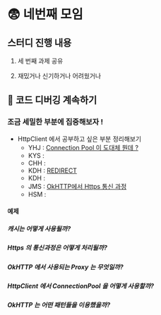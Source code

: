 # :fearful: 네번째 모임

## 스터디 진행 내용

1. 세 번째 과제 공유

2. 재밌거나 신기하거나 어려웠거나

## :flashlight: 코드 디버깅 계속하기

### 조금 세밀한 부분에 집중해보자 !

- HttpClient 에서 공부하고 싶은 부분 정리해보기
   - YHJ : [Connection Pool 이 도대체 뭔데 ?](https://github.com/study-java-together/study-http/blob/master/documents/member/homelus/connection-pool.md)
   - KYS : 
   - CHH : 
   - KDH : [REDIRECT](../member/kimdahyeee/okHttp-redirect.md)
   - KDH : 
   - JMS : [OkHTTP에서 Https 통신 과정](https://github.com/study-java-together/study-http/blob/master/documents/member/misudev/okhttp-https.md)
   - HSM : 

#### 예제

##### 캐시는 어떻게 사용될까?
##### Https 의 통신과정은 어떻게 처리될까?
##### OkHTTP 에서 사용되는 Proxy 는 무엇일까?
##### HttpClient 에서 ConnectionPool 을 어떻게 사용할까?
##### OkHTTP 는 어떤 패턴들을 이용했을까?
